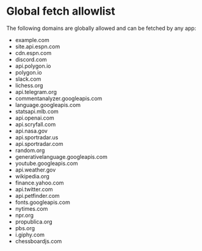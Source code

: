 # Global fetch allowlist

The following domains are globally allowed and can be fetched by any app:

- example.com
- site.api.espn.com
- cdn.espn.com
- discord.com
- api.polygon.io
- polygon.io
- slack.com
- lichess.org
- api.telegram.org
- commentanalyzer.googleapis.com
- language.googleapis.com
- statsapi.mlb.com
- api.openai.com
- api.scryfall.com
- api.nasa.gov
- api.sportradar.us
- api.sportradar.com
- random.org
- generativelanguage.googleapis.com
- youtube.googleapis.com
- api.weather.gov
- wikipedia.org
- finance.yahoo.com
- api.twitter.com
- api.petfinder.com
- fonts.googleapis.com
- nytimes.com
- npr.org
- propublica.org
- pbs.org
- i.giphy.com
- chessboardjs.com

